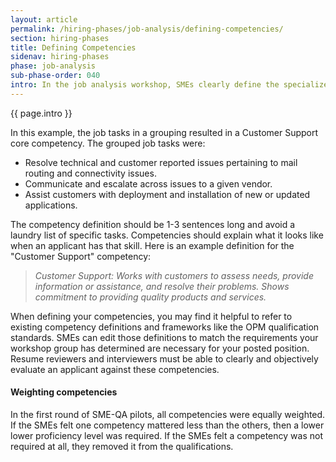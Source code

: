 ```yaml
---
layout: article
permalink: /hiring-phases/job-analysis/defining-competencies/
section: hiring-phases
title: Defining Competencies
sidenav: hiring-phases
phase: job-analysis
sub-phase-order: 040
intro: In the job analysis workshop, SMEs clearly define the specialized experience in the form of competencies. You will list these competencies and their definitions in the job announcement. 
---
```


<p class="usa-intro">
  {{ page.intro }}
</p>

In this example, the job tasks in a grouping resulted in a Customer Support core competency. The grouped job tasks were:

- Resolve technical and customer reported issues pertaining to mail routing and connectivity issues.
- Communicate and escalate across issues to a given vendor.
- Assist customers with deployment and installation of new or updated applications.

The competency definition should be 1-3 sentences long and avoid a laundry list of specific tasks. Competencies should explain what it looks like when an applicant has that skill. Here is an example definition for the "Customer Support" competency:

> *Customer Support: Works with customers to assess needs, provide information or assistance, and resolve their problems. Shows commitment to providing quality products and services.*

When defining your competencies, you may find it helpful to refer to existing competency definitions and frameworks like the OPM qualification standards. SMEs can edit those definitions to match the requirements your workshop group has determined are necessary for your posted position. Resume reviewers and interviewers must be able to clearly and objectively evaluate an applicant against these competencies.


#### Weighting competencies

In the first round of SME-QA pilots, all competencies were equally weighted. If the SMEs felt one competency mattered less than the others, then a lower lower proficiency level was required. If the SMEs felt a competency was not required at all, they removed it from the qualifications.
